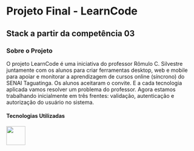 ﻿# Projeto Final - LearnCode
## Stack a partir da competência 03
### Sobre o Projeto
O projeto LearnCode é uma iniciativa do professor Rômulo C. Silvestre juntamente com os alunos
para criar ferramentas desktop, web e mobile para apoiar e monitorar a aprendizagem de cursos
online (síncrono) do SENAI Taguatinga. Os alunos aceitaram o convite. E a cada tecnologia aplicada
vamos resolver um problema do professor. Agora estamos trabalhando inicialmente em três frentes:
validação, autenticação e autorização do usuário no sistema.

#### Tecnologias Utilizadas
<img src=" https://upload.wikimedia.org/wikipedia/commons/9/99/Unofficial_JavaScript_logo_2.svg" width="50px">
